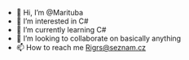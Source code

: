 - 👋 Hi, I’m @Marituba
- 👀 I’m interested in C#
- 🌱 I’m currently learning C#
- 💞️ I’m looking to collaborate on basically anything
- 📫 How to reach me Rigrs@seznam.cz

<!---
Marituba/Marituba is a ✨ special ✨ repository because its `README.md` (this file) appears on your GitHub profile.
You can click the Preview link to take a look at your changes.
--->
